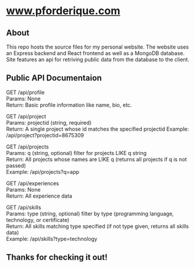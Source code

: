 # www.pforderique.com

## About

This repo hosts the source files for my personal website. The website uses an Express backend and React frontend as well as a MongoDB database. Site features an api for retriving public data from the database to the client.

## Public API Documentaion

GET /api/profile<br />
Params: None<br />
Return: Basic profile information like name, bio, etc.

GET /api/project<br />
Params: projectid (string, required)<br />
Return: A single project whose id matches the specified projectid
Example: /api/project?projectid=8675309

GET /api/projects<br />
Params: q (string, optional) filter for projects LIKE q string<br />
Return: All projects whose names are LIKE q (returns all projects if q is not passed)<br />
Example: /api/projects?q=app

GET /api/experiences<br />
Params: None<br />
Return: All experience data

GET /api/skills<br />
Params: type (string, optional) filter by type (programming language, technology, or certificate)<br />
Return: All skills matching type specified (if not type given, returns all skills data)<br />
Example: /api/skills?type=technology

## Thanks for checking it out!
